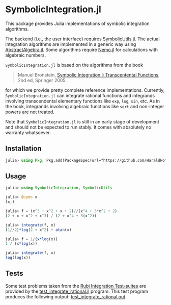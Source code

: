 # SymbolicIntegration.jl
This package provides Julia implementations of symbolic integration algorithms.

The backend (i.e., the user interface) requires [SymbolicUtils.jl](https://symbolicutils.juliasymbolics.org/).
The actual integration algorithms are implemented in a generic way using  
[AbstractAlgebra.jl](https://nemocas.github.io/AbstractAlgebra.jl/dev/).
Some algorithms require 
[Nemo.jl](https://nemocas.github.io/Nemo.jl/dev/) 
for calculations with algebraic numbers.

`SymbolicIntegration.jl` is based on the algorithms from the book

> Manuel Bronstein, [Symbolic Integration I: Transcentental Functions](https://link.springer.com/book/10.1007/b138171), 2nd ed, Springer 2005.

for which we provide pretty complete reference implementations.
Currently, `SymbolicIntegration.jl` can integrate rational functions and integrands involving transcendental elementary 
functions like `exp`, `log`, `sin`, etc.
As in the book, integrands involving algebraic functions like `sqrt` and non-integer powers are not treated.

Note that `SymbolicIntegration.jl` is still in an early stage of development and should not be expected to run stably.  It comes with absolutely no warranty whatsoever.



## Installation
```julia
julia> using Pkg; Pkg.add(PackageSpec(url="https://github.com/HaraldHofstaetter/SymbolicIntegration.jl"))
```

## Usage
```julia
julia> using SymbolicIntegration, SymbolicUtils

julia> @syms x
(x,)

julia> f = (x^3 + x^2 + x + 2)//(x^4 + 3*x^2 + 2)
(2 + x + x^2 + x^3) / (2 + x^4 + 3(x^2))

julia> integrate(f, x)
(1//2)*log(2 + x^2) + atan(x)

julia> f = 1/(x*log(x))
1 / (x*log(x))

julia> integrate(f, x)
log(log(x))
```

## Tests
Some test problems taken from the
[Rubi Integration Test-suites](https://rulebasedintegration.org/testProblems.html)
are provided by the [test_integrate_rational.jl](https://github.com/HaraldHofstaetter/SymbolicIntegration.jl/blob/main/test/test_integrate_rational.jl)
program. This test program produces the following output: [test_integrate_rational.out](https://github.com/HaraldHofstaetter/SymbolicIntegration.jl/blob/main/test/test_integrate_rational.out). 
